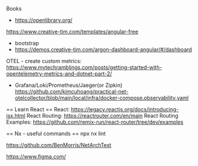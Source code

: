 Books
- https://openlibrary.org/


https://www.creative-tim.com/templates/angular-free
  - bootstrap
  - https://demos.creative-tim.com/argon-dashboard-angular/#/dashboard


OTEL - create custom metrics: https://www.mytechramblings.com/posts/getting-started-with-opentelemetry-metrics-and-dotnet-part-2/

- Grafana/Loki/Prometheus/Jaeger(or Zipkin)
https://github.com/kimcuhoang/practical-net-otelcollector/blob/main/local/infra/docker-compose.observability.yaml


== Learn React ==
React: https://legacy.reactjs.org/docs/introducing-jsx.html
React Routing: https://reactrouter.com/en/main
React Routing Examples: https://github.com/remix-run/react-router/tree/dev/examples

== Nx - useful commands ==
npx nx lint


https://github.com/BenMorris/NetArchTest

https://www.figma.com/